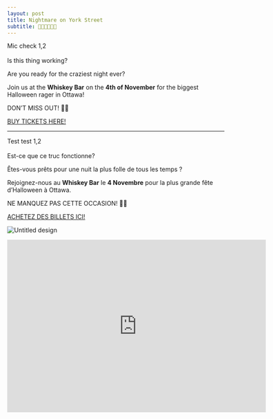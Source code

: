 ```yaml
---
layout: post
title: Nightmare on York Street
subtitle: 🎃👻🎃👻🎃👻
---
```

Mic check 1,2 <br> <br>
Is this thing working?

Are you ready for the craziest night ever? 

Join us at the **Whiskey Bar** on the **4th of November** for the biggest Halloween rager in Ottawa!

DON’T MISS OUT! 🎃👻

[BUY TICKETS HERE!](https://ecouo.square.site)

******

Test test 1,2 <br> <br>
Est-ce que ce truc fonctionne?

Êtes-vous prêts pour une nuit la plus folle de tous les temps ? 

Rejoignez-nous au **Whiskey Bar** le **4 Novembre** pour la plus grande fête d’Halloween à Ottawa. 

NE MANQUEZ PAS CETTE OCCASION! 🎃👻

[ACHETEZ DES BILLETS ICI!](https://ecouo.square.site)

![Untitled design](https://user-images.githubusercontent.com/85036126/197263970-db1cd145-8ce0-4475-965b-6d284f88dead.png)

<div class="mapouter"><div class="gmap_canvas"><iframe class="gmap_iframe" frameborder="0" scrolling="no" marginheight="0" marginwidth="0" src="https://maps.google.com/maps?width=600&amp;height=400&amp;hl=en&amp;q=Whiskey Bar, 112 York Street&amp;t=&amp;z=14&amp;ie=UTF8&amp;iwloc=B&amp;output=embed"></iframe><a href="https://formatjson.org/">Format json</a></div><style>.mapouter{position:relative;text-align:right;width:600px;height:400px;}.gmap_canvas {overflow:hidden;background:none!important;width:600px;height:400px;}.gmap_iframe {width:600px!important;height:400px!important;}</style></div>
